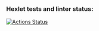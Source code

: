 ### Hexlet tests and linter status:
[![Actions Status](https://github.com/Peredery/devops-for-programmers-project-lvl1/workflows/hexlet-check/badge.svg)](https://github.com/Peredery/devops-for-programmers-project-lvl1/actions)